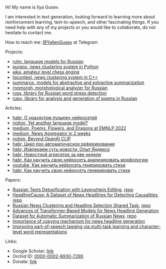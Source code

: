 Hi! My name is Ilya Gusev.

I am interested in text generation, looking forward to learning more about reinforcement learning, text-to-speech, and other fascinating things. If you need help with any of my projects or you would like to collaborate, do not hesitate to contact me.

How to reach me: [@YallenGusev](https://t.me/YallenGusev) at Telegram

Projects:
* [rulm, language models for Russian](https://github.com/IlyaGusev/rulm)
* [purano, news clustering system in Python](https://github.com/IlyaGusev/purano)
* [aika, amateur level chess engine](https://github.com/IlyaGusev/aika)
* [tgcontest, news clustering system in C++](https://github.com/IlyaGusev/tgcontest)
* [summarus, models for abstractive and extractive summarization](https://github.com/IlyaGusev/summarus)
* [rnnmorph, morphological analyzer for Russian](https://github.com/IlyaGusev/rnnmorph)
* [russ, library for Russian word stress detection](https://github.com/IlyaGusev/russ/)
* [rupo, library for analysis and generation of poems in Russian](https://github.com/IlyaGusev/rupo)

Articles:
* [habr, О «раздутом пузыре» нейросетей](https://habr.com/ru/post/718996/)
* [notion, Yet another language model?](https://ilyagusev.notion.site/Yet-another-language-model-3309a42bcea2418cbff11e7764452ae2)
* [medium, Poems, Flowers, and Dragons at EMNLP 2022](https://towardsdatascience.com/poems-flowers-and-dragons-at-emnlp-2022-e83dbb0e91db)
* [medium, News Aggregator in 2 weeks](https://towardsdatascience.com/news-aggregator-in-2-weeks-5b38783b95e3)
* [notion, Beyond OpenAI CLIP](https://ilyagusev.notion.site/Beyond-OpenAI-CLIP-b43ee54bf7974145a4b014dae04bb12e)
* [habr, Цикл про автоматическое реферирование](https://habr.com/ru/post/595517/)
* [habr, Извлекаем суть новости. Опыт Яндекса](https://habr.com/ru/company/yandex/blog/586634/)
* [habr, Новостной агрегатор за две недели](https://habr.com/ru/post/487324/)
* [habr, Как научить свою нейросеть анализировать морфологию](https://habr.com/ru/post/339954/)
* [youtube, Как научить нейросеть генерировать стихи](https://www.youtube.com/watch?v=wTN-qKPu4c0)
* [habr, Как научить свою нейросеть генерировать стихи](https://habr.com/ru/post/334046/)

Papers:
* [Russian Texts Detoxification with Levenshtein Editing](https://arxiv.org/abs/2204.13638), [repo](https://github.com/IlyaGusev/rudetox)
* [HeadlineCause: A Dataset of News Headlines for Detecting Causalities](https://arxiv.org/abs/2108.12626), [repo](https://github.com/IlyaGusev/HeadlineCause)
* [Russian News Clustering and Headline Selection Shared Task](https://arxiv.org/abs/2105.00981), [repo](https://github.com/dialogue-evaluation/Russian-News-Clustering-and-Headline-Generation)
* [Advances of Transformer-Based Models for News Headline Generation](https://arxiv.org/abs/2007.05044)
* [Dataset for Automatic Summarization of Russian News](https://arxiv.org/abs/2006.11063), [repo](https://github.com/IlyaGusev/gazeta)
* [Importance of copying mechanism for news headline generation](https://arxiv.org/abs/1904.11475)
* [Improving part-of-speech tagging via multi-task learning and character-level word representations](https://arxiv.org/abs/1807.00818)

Links:
* Google Scholar: [link](https://scholar.google.com/citations?user=1tSFoVQAAAAJ&hl=ru)
* Orchid ID: [0000-0002-8930-729X](https://orcid.org/0000-0002-8930-729X)
* Donate: [link](https://pay.cloudtips.ru/p/ea94d893)

